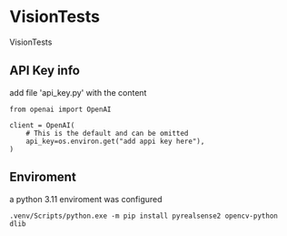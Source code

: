 # VisionTests
VisionTests

## API Key info
add file 'api_key.py' with the content 

```
from openai import OpenAI

client = OpenAI(
    # This is the default and can be omitted
    api_key=os.environ.get("add appi key here"),
)
```

## Enviroment 
a python 3.11 enviroment was configured 
```
.venv/Scripts/python.exe -m pip install pyrealsense2 opencv-python dlib
```